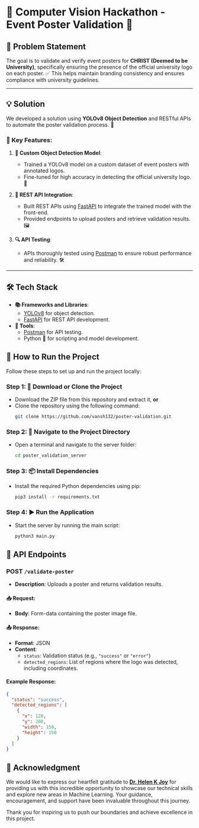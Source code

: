 # 🎯 Computer Vision Hackathon - Event Poster Validation 🎨

## 📝 Problem Statement
The goal is to validate and verify event posters for **CHRIST (Deemed to be University)**, specifically ensuring the presence of the official university logo on each poster. ✅ This helps maintain branding consistency and ensures compliance with university guidelines.

---

## 💡 Solution
We developed a solution using **YOLOv8 Object Detection** and RESTful APIs to automate the poster validation process. 🚀

### 🌟 Key Features:
1. **🎯 Custom Object Detection Model**: 
   - Trained a YOLOv8 model on a custom dataset of event posters with annotated logos.
   - Fine-tuned for high accuracy in detecting the official university logo. 🏅

2. **🔗 REST API Integration**:
   - Built REST APIs using [FastAPI](https://fastapi.tiangolo.com/) to integrate the trained model with the front-end.
   - Provided endpoints to upload posters and retrieve validation results. 🖼️

3. **🔍 API Testing**:
   - APIs thoroughly tested using [Postman](https://www.postman.com/) to ensure robust performance and reliability. 🛠️

---

## 🛠️ Tech Stack
- **📚 Frameworks and Libraries**:
  - [YOLOv8](https://github.com/ultralytics/yolov8) for object detection.
  - [FastAPI](https://fastapi.tiangolo.com/) for REST API development.
- **🔧 Tools**:
  - [Postman](https://www.postman.com/) for API testing.
  - Python 🐍 for scripting and model development.

## 🚀 How to Run the Project

Follow these steps to set up and run the project locally:

### Step 1: 📂 Download or Clone the Project
- Download the ZIP file from this repository and extract it, **or** 
- Clone the repository using the following command:
  ```bash
  git clone https://github.com/vansh132/poster-validation.git
  ```
   
### Step 2: 📂 Navigate to the Project Directory
- Open a terminal and navigate to the server folder:
  ```bash
  cd poster_validation_server
  ```

### Step 3: 📦 Install Dependencies
- Install the required Python dependencies using pip:
  ```bash
  pip3 install -r requirements.txt
  ```

### Step 4: ▶️ Run the Application
- Start the server by running the main script:
  ```bash
  python3 main.py
  ```


## 🔗 API Endpoints

### POST `/validate-poster`
- **Description**: Uploads a poster and returns validation results.

#### 📥 Request:
- **Body**: Form-data containing the poster image file.

#### 📤 Response:
- **Format**: JSON
- **Content**:
  - `status`: Validation status (e.g., `"success"` or `"error"`)
  - `detected_regions`: List of regions where the logo was detected, including coordinates.

#### Example Response:
```json
{
  "status": "success",
  "detected_regions": [
    {
      "x": 120,
      "y": 200,
      "width": 150,
      "height": 150
    }
  ]
}
```

## 🙏 Acknowledgment

We would like to express our heartfelt gratitude to [**Dr. Helen K Joy**](mailto:helenk.joy@christuniversity.in) for providing us with this incredible opportunity to showcase our technical skills and explore new areas in Machine Learning. Your guidance, encouragement, and support have been invaluable throughout this journey. 

Thank you for inspiring us to push our boundaries and achieve excellence in this project.


